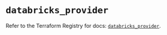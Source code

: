 # `databricks_provider`

Refer to the Terraform Registry for docs: [`databricks_provider`](https://registry.terraform.io/providers/databricks/databricks/1.90.0/docs/resources/provider).
